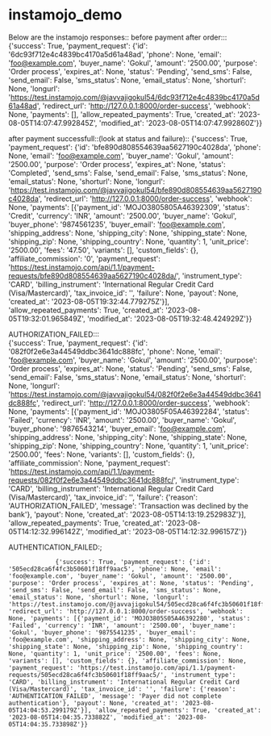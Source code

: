 # instamojo_demo


Below are the instamojo responses::
before payment after order:::     
        {'success': True, 'payment_request': {'id': '6dc93f712e4c4839bc4170a5d61a48ad', 'phone': None, 'email': 'foo@example.com', 'buyer_name': 'Gokul', 'amount': '2500.00', 'purpose': 'Order process', 'expires_at': None, 'status': 'Pending', 'send_sms': False, 'send_email': False, 'sms_status': None, 'email_status': None, 'shorturl': None, 'longurl': 'https://test.instamojo.com/@javvajigokul54/6dc93f712e4c4839bc4170a5d61a48ad', 'redirect_url': 'http://127.0.0.1:8000/order-success', 'webhook': None, 'payments': [], 'allow_repeated_payments': True, 'created_at': '2023-08-05T14:07:47.992845Z', 'modified_at': '2023-08-05T14:07:47.992860Z'}}
        
 after payment successfull::(look at status and failure)::
                    {'success': True, 'payment_request': {'id': 'bfe890d808554639aa5627190c4028da', 'phone': None, 'email': 'foo@example.com', 'buyer_name': 'Gokul', 'amount': '2500.00', 'purpose': 'Order process', 'expires_at': None, 'status': 'Completed', 'send_sms': False, 'send_email': False, 'sms_status': None, 'email_status': None, 'shorturl': None, 'longurl': 'https://test.instamojo.com/@javvajigokul54/bfe890d808554639aa5627190c4028da', 'redirect_url': 'http://127.0.0.1:8000/order-success', 'webhook': None, 'payments': [{'payment_id': 'MOJO3805805A46392309', 'status': 'Credit', 'currency': 'INR', 'amount': '2500.00', 'buyer_name': 'Gokul', 'buyer_phone': '9874561235', 'buyer_email': 'foo@example.com', 'shipping_address': None, 'shipping_city': None, 'shipping_state': None, 'shipping_zip': None, 'shipping_country': None, 'quantity': 1, 'unit_price': '2500.00', 'fees': '47.50', 'variants': [], 'custom_fields': {}, 'affiliate_commission': '0', 'payment_request': 'https://test.instamojo.com/api/1.1/payment-requests/bfe890d808554639aa5627190c4028da/', 'instrument_type': 'CARD', 'billing_instrument': 'International Regular Credit Card (Visa/Mastercard)', 'tax_invoice_id': '', 'failure': None, 'payout': None, 'created_at': '2023-08-05T19:32:44.779275Z'}], 'allow_repeated_payments': True, 'created_at': '2023-08-05T19:32:01.965849Z', 'modified_at': '2023-08-05T19:32:48.424929Z'}}
 
 AUTHORIZATION_FAILED:::               
                    {'success': True, 'payment_request': {'id': '082f0f2e6e3a44549ddbc3641dc888fc', 'phone': None, 'email': 'foo@example.com', 'buyer_name': 'Gokul', 'amount': '2500.00', 'purpose': 'Order process', 'expires_at': None, 'status': 'Pending', 'send_sms': False, 'send_email': False, 'sms_status': None, 'email_status': None, 'shorturl': None, 'longurl': 'https://test.instamojo.com/@javvajigokul54/082f0f2e6e3a44549ddbc3641dc888fc', 'redirect_url': 'http://127.0.0.1:8000/order-success', 'webhook': None, 'payments': [{'payment_id': 'MOJO3805F05A46392284', 'status': 'Failed', 'currency': 'INR', 'amount': '2500.00', 'buyer_name': 'Gokul', 'buyer_phone': '9876543214', 'buyer_email': 'foo@example.com', 'shipping_address': None, 'shipping_city': None, 'shipping_state': None, 'shipping_zip': None, 'shipping_country': None, 'quantity': 1, 'unit_price': '2500.00', 'fees': None, 'variants': [], 'custom_fields': {}, 'affiliate_commission': None, 'payment_request': 'https://test.instamojo.com/api/1.1/payment-requests/082f0f2e6e3a44549ddbc3641dc888fc/', 'instrument_type': 'CARD', 'billing_instrument': 'International Regular Credit Card (Visa/Mastercard)', 'tax_invoice_id': '', 'failure': {'reason': 'AUTHORIZATION_FAILED', 'message': 'Transaction was declined by the bank'}, 'payout': None, 'created_at': '2023-08-05T14:13:19.252983Z'}], 'allow_repeated_payments': True, 'created_at': '2023-08-05T14:12:32.996142Z', 'modified_at': '2023-08-05T14:12:32.996157Z'}}
  
  AUTHENTICATION_FAILED:;                  
                    
                 {'success': True, 'payment_request': {'id': '505ecd28ca6f4fc3b50601f18ff9aac5', 'phone': None, 'email': 'foo@example.com', 'buyer_name': 'Gokul', 'amount': '2500.00', 'purpose': 'Order process', 'expires_at': None, 'status': 'Pending', 'send_sms': False, 'send_email': False, 'sms_status': None, 'email_status': None, 'shorturl': None, 'longurl': 'https://test.instamojo.com/@javvajigokul54/505ecd28ca6f4fc3b50601f18ff9aac5', 'redirect_url': 'http://127.0.0.1:8000/order-success', 'webhook': None, 'payments': [{'payment_id': 'MOJO3805S05A46392280', 'status': 'Failed', 'currency': 'INR', 'amount': '2500.00', 'buyer_name': 'Gokul', 'buyer_phone': '9875541235', 'buyer_email': 'foo@example.com', 'shipping_address': None, 'shipping_city': None, 'shipping_state': None, 'shipping_zip': None, 'shipping_country': None, 'quantity': 1, 'unit_price': '2500.00', 'fees': None, 'variants': [], 'custom_fields': {}, 'affiliate_commission': None, 'payment_request': 'https://test.instamojo.com/api/1.1/payment-requests/505ecd28ca6f4fc3b50601f18ff9aac5/', 'instrument_type': 'CARD', 'billing_instrument': 'International Regular Credit Card (Visa/Mastercard)', 'tax_invoice_id': '', 'failure': {'reason': 'AUTHENTICATION_FAILED', 'message': 'Payer did not complete authentication'}, 'payout': None, 'created_at': '2023-08-05T14:04:53.299179Z'}], 'allow_repeated_payments': True, 'created_at': '2023-08-05T14:04:35.733882Z', 'modified_at': '2023-08-05T14:04:35.733898Z'}}   
                    
                    
